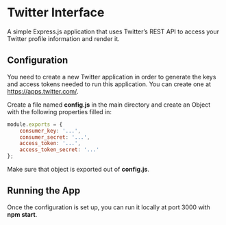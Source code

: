 Twitter Interface
=================

A simple Express.js application that uses Twitter’s REST API to access your Twitter profile information and render it.

Configuration
-------------

You need to create a new Twitter application in order to generate the keys and access tokens needed to run this application. You can create one at <https://apps.twitter.com/>.

Create a file named __config.js__ in the main directory and create an Object with the following properties filled in:

```javascript
module.exports = {
    consumer_key: '...',
    consumer_secret: '...',
    access_token: '...',
    access_token_secret: '...'
};
```

Make sure that object is exported out of __config.js__.

Running the App
---------------

Once the configuration is set up, you can run it locally at port 3000 with __npm start__.
